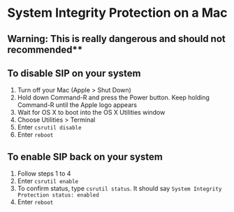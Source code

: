 # System Integrity Protection on a Mac

## Warning: This is really dangerous and should not recommended**

## To disable SIP on your system

1. Turn off your Mac (Apple > Shut Down)
2. Hold down Command-R and press the Power button. Keep holding Command-R until the Apple logo appears
3. Wait for OS X to boot into the OS X Utilities window
4. Choose Utilities > Terminal
5. Enter `csrutil disable`
6. Enter `reboot`

## To enable SIP back on your system

1. Follow steps 1 to 4
2. Enter `csrutil enable`
3. To confirm status, type `csrutil status`. It should say `System Integrity Protection status: enabled`
3. Enter `reboot`
